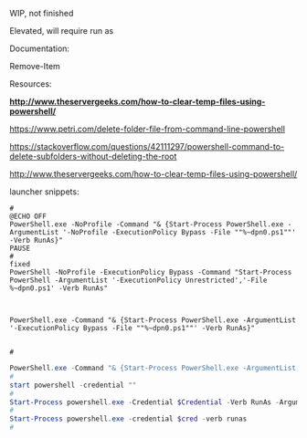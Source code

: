 WIP, not finished

Elevated, will require run as

Documentation:

Remove-Item

Resources:

**http://www.theservergeeks.com/how-to-clear-temp-files-using-powershell/**

https://www.petri.com/delete-folder-file-from-command-line-powershell

https://stackoverflow.com/questions/42111297/powershell-command-to-delete-subfolders-without-deleting-the-root

http://www.theservergeeks.com/how-to-clear-temp-files-using-powershell/


launcher snippets:

```batch
#
@ECHO OFF
PowerShell.exe -NoProfile -Command "& {Start-Process PowerShell.exe -ArgumentList '-NoProfile -ExecutionPolicy Bypass -File ""%~dpn0.ps1""' -Verb RunAs}"
PAUSE
#
fixed
PowerShell -NoProfile -ExecutionPolicy Bypass -Command "Start-Process PowerShell -ArgumentList '-ExecutionPolicy Unrestricted','-File %~dpn0.ps1' -Verb RunAs"



PowerShell.exe -Command "& {Start-Process PowerShell.exe -ArgumentList '-ExecutionPolicy Bypass -File ""%~dpn0.ps1""' -Verb RunAs}"


#
```
```powershell
PowerShell.exe -Command "& {Start-Process PowerShell.exe -ArgumentList '-ExecutionPolicy Bypass -File ""%~dpn0.ps1""' -Verb RunAs}"
#
start powershell -credential ""
#
Start-Process powershell.exe -Credential $Credential -Verb RunAs -ArgumentList ("-file $args")
#
Start-Process powershell.exe -credential $cred -verb runas
#
```
